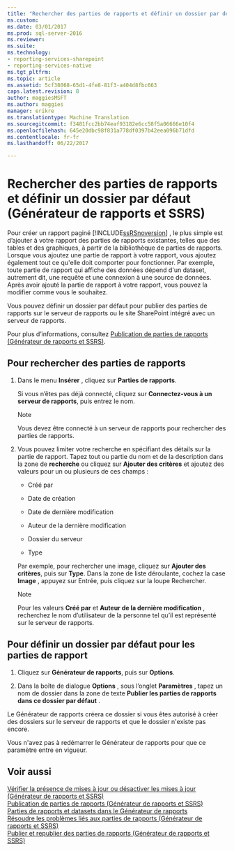 ```yaml
---
title: "Rechercher des parties de rapports et définir un dossier par défaut (Générateur de rapports et SSRS) | Documents Microsoft"
ms.custom: 
ms.date: 03/01/2017
ms.prod: sql-server-2016
ms.reviewer: 
ms.suite: 
ms.technology:
- reporting-services-sharepoint
- reporting-services-native
ms.tgt_pltfrm: 
ms.topic: article
ms.assetid: 5cf38068-65d1-4fe8-81f3-a404d8fbc663
caps.latest.revision: 8
author: maggiesMSFT
ms.author: maggies
manager: erikre
ms.translationtype: Machine Translation
ms.sourcegitcommit: f3481fcc2bb74eaf93182e6cc58f5a06666e10f4
ms.openlocfilehash: 645e20dbc98f831a778df0397b42eea096b71dfd
ms.contentlocale: fr-fr
ms.lasthandoff: 06/22/2017

---
```

# <a name="browse-for-report-parts-and-set-a-default-folder-report-builder-and-ssrs"></a>Rechercher des parties de rapports et définir un dossier par défaut (Générateur de rapports et SSRS)
Pour créer un rapport paginé [!INCLUDE[ssRSnoversion](../../includes/ssrsnoversion-md.md)] , le plus simple est d’ajouter à votre rapport des parties de rapports existantes, telles que des tables et des graphiques, à partir de la bibliothèque de parties de rapports. Lorsque vous ajoutez une partie de rapport à votre rapport, vous ajoutez également tout ce qu'elle doit comporter pour fonctionner. Par exemple, toute partie de rapport qui affiche des données dépend d'un dataset, autrement dit, une requête et une connexion à une source de données. Après avoir ajouté la partie de rapport à votre rapport, vous pouvez la modifier comme vous le souhaitez.  
  
 Vous pouvez définir un dossier par défaut pour publier des parties de rapports sur le serveur de rapports ou le site SharePoint intégré avec un serveur de rapports.  
  
 Pour plus d’informations, consultez [Publication de parties de rapports &#40;Générateur de rapports et SSRS&#41;](../../reporting-services/report-design/report-parts-report-builder-and-ssrs.md).  
  
## <a name="to-browse-for-report-parts"></a>Pour rechercher des parties de rapports  
  
1.  Dans le menu **Insérer** , cliquez sur **Parties de rapports**.  
  
     Si vous n’êtes pas déjà connecté, cliquez sur **Connectez-vous à un serveur de rapports**, puis entrez le nom.  
  
    > [!NOTE]  
    >  Vous devez être connecté à un serveur de rapports pour rechercher des parties de rapports.  
  
2.  Vous pouvez limiter votre recherche en spécifiant des détails sur la partie de rapport. Tapez tout ou partie du nom et de la description dans la zone de **recherche** ou cliquez sur **Ajouter des critères** et ajoutez des valeurs pour un ou plusieurs de ces champs :  
  
    -   Créé par  
  
    -   Date de création  
  
    -   Date de dernière modification  
  
    -   Auteur de la dernière modification  
  
    -   Dossier du serveur  
  
    -   Type  
  
     Par exemple, pour rechercher une image, cliquez sur **Ajouter des critères**, puis sur **Type**. Dans la zone de liste déroulante, cochez la case **Image** , appuyez sur Entrée, puis cliquez sur la loupe Rechercher.  
  
    > [!NOTE]  
    >  Pour les valeurs **Créé par** et **Auteur de la dernière modification** , recherchez le nom d’utilisateur de la personne tel qu’il est représenté sur le serveur de rapports.  
  
## <a name="to-set-a-default-folder-for-report-parts"></a>Pour définir un dossier par défaut pour les parties de rapport  
  
1.  Cliquez sur **Générateur de rapports**, puis sur **Options**.  
  
2.  Dans la boîte de dialogue **Options** , sous l’onglet **Paramètres** , tapez un nom de dossier dans la zone de texte **Publier les parties de rapports dans ce dossier par défaut** .  
  
 Le Générateur de rapports créera ce dossier si vous êtes autorisé à créer des dossiers sur le serveur de rapports et que le dossier n'existe pas encore.  
  
 Vous n'avez pas à redémarrer le Générateur de rapports pour que ce paramètre entre en vigueur.  
  
## <a name="see-also"></a>Voir aussi  
 [Vérifier la présence de mises à jour ou désactiver les mises à jour (Générateur de rapports et SSRS)](http://msdn.microsoft.com/en-us/9c69792d-d7c4-453b-ae2f-6d2d071d8606)   
 [Publication de parties de rapports &#40;Générateur de rapports et SSRS&#41;](../../reporting-services/report-design/report-parts-report-builder-and-ssrs.md)   
 [Parties de rapports et datasets dans le Générateur de rapports](../../reporting-services/report-data/report-parts-and-datasets-in-report-builder.md)   
 [Résoudre les problèmes liés aux parties de rapports (Générateur de rapports et SSRS)](http://msdn.microsoft.com/en-us/d9fe1932-46e7-421b-a8a9-4c54d9576e94)   
 [Publier et republier des parties de rapports &#40;Générateur de rapports et SSRS&#41;](../../reporting-services/report-design/publish-and-republish-report-parts-report-builder-and-ssrs.md)  
  
  
